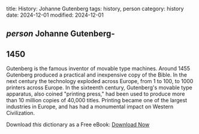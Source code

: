 title: History: Johanne Gutenberg
tags: history, person
category: history
date: 2024-12-01
modified: 2024-12-01

## _person_  Johanne Gutenberg-
  1450
-
Gutenberg is the famous
  inventor of movable type machines.  Around   1455
 Gutenberg
  produced a practical and inexpensive copy of the Bible.  In the next
  century the technology exploded across Europe, from 1 to 100, to
  1000 printers across Europe.   In the sixteenth century, Gutenberg's
  movable type apparatus, also coined "printing press," had been
  used to produce more than 10 million copies of 40,000 titles.
  Printing became one of the largest industries in Europe, and has had
  a monumental impact on Western Civilization.



Download *this* dictionary as a Free eBook: [Download Now]({static}static/CairnsHistoryDictionary.pdf)

